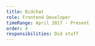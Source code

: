 ```yaml
---
title: Bidchat
role: Frontend Developer
timeRange: April 2017 - Present
order: 4
responsibilities: Did stuff
---
```

